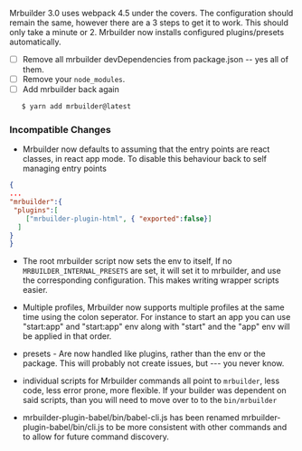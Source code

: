 Mrbuilder 3.0 uses webpack 4.5 under the covers.   The configuration should remain
the same, however there are a 3 steps to get it to work.  This should only take
a minute or 2.  Mrbuilder now installs configured plugins/presets automatically.

- [ ] Remove all mrbuilder devDependencies from package.json -- yes all of them.
- [ ] Remove your `node_modules`.
- [ ] Add mrbuilder back again
```sh
   $ yarn add mrbuilder@latest
```

### Incompatible Changes
* Mrbuilder now defaults to assuming that the entry points are react classes, in
react app mode.   To disable this behaviour back to self managing entry points
```json
{
...
"mrbuilder":{
 "plugins":[
    ["mrbuilder-plugin-html", { "exported":false}]
  ]
}
}

```

* The root mrbuilder script now sets the env to itself, If no
`MRBUILDER_INTERNAL_PRESETS` are set, it will set it to mrbuilder, and use
the corresponding configuration.   This makes writing wrapper scripts
easier.

* Multiple profiles, Mrbuilder now supports multiple profiles at the same time using
the colon seperator.   For instance to start an app you can use
"start:app" and "start:app" env along with "start" and the "app" env will be applied in that
order.

* presets - Are now handled like plugins, rather than the env or the package.
This will probably not create issues, but --- you never know.

* individual scripts for Mrbuilder commands all point to `mrbuilder`, less code,
less error prone, more flexible.   If your builder was dependent on said scripts,
than you will need to move over to to the `bin/mrbuilder`

* mrbuilder-plugin-babel/bin/babel-cli.js has been renamed  mrbuilder-plugin-babel/bin/cli.js
to be more consistent with other commands and to allow for future command discovery.
